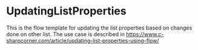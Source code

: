 # UpdatingListProperties
This is the flow template for updating the list properties based on changes done on other list. The use case is described in 
https://www.c-sharpcorner.com/article/updating-list-properties-using-flow/ 

